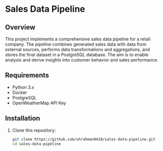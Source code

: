 # Sales Data Pipeline

## Overview
This project implements a comprehensive sales data pipeline for a retail company. The pipeline combines generated sales data with data from external sources, performs data transformations and aggregations, and stores the final dataset in a PostgreSQL database. The aim is to enable analysis and derive insights into customer behavior and sales performance.

## Requirements
- Python 3.x
- Docker
- PostgreSQL
- OpenWeatherMap API Key

## Installation
1. Clone this repository:
   ```bash
   git clone https://github.com/shrahman0410/sales-data-pipeline.git
   cd sales-data-pipeline

